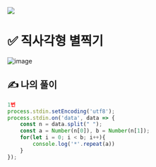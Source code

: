 ![](https://images.velog.io/images/make_w/post/469b5532-e056-4770-b04b-e9eaecf10fe4/js%E1%84%8B%E1%85%B5%E1%84%86%E1%85%B5%E1%84%8C%E1%85%B5.png)
# ✅ 직사각형 별찍기
![image](https://user-images.githubusercontent.com/97653052/158018392-d34a724e-fbc1-4365-aaaf-b1ded365a27c.png)

## ✍ 나의 풀이

```javascript
1번
process.stdin.setEncoding('utf8');
process.stdin.on('data', data => {
    const n = data.split(" ");
    const a = Number(n[0]), b = Number(n[1]);
    for(let i = 0; i < b; i++){
        console.log('*'.repeat(a))
    }   
});
```
